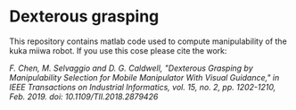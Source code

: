 # Dexterous grasping 

This repository contains matlab code used to compute manipulability of the kuka miiwa robot. If you use this cose please cite the work:

*F. Chen, M. Selvaggio and D. G. Caldwell, "Dexterous Grasping by Manipulability Selection for Mobile Manipulator With Visual Guidance," in IEEE Transactions on Industrial Informatics, vol. 15, no. 2, pp. 1202-1210, Feb. 2019.
doi: 10.1109/TII.2018.2879426*
